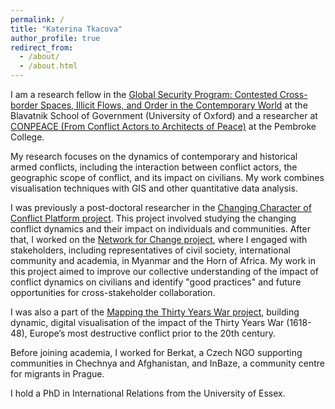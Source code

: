 ```yaml
---
permalink: /
title: "Katerina Tkacova"
author_profile: true
redirect_from: 
  - /about/
  - /about.html
---
```



I am a research fellow in the [Global Security Program: Contested Cross-border Spaces, Illicit Flows, and Order in the Contemporary World](https://www.bsg.ox.ac.uk/research/global-security-contested-space-illicit-flows-and-order-contemporary-world) at the Blavatnik School of Government (University of Oxford) and a researcher at [CONPEACE (From Conflict Actors to Architects of Peace)](https://conpeace.pmb.ox.ac.uk) at the Pembroke College.

My research focuses on the dynamics of contemporary and historical armed conflicts, including the interaction between conflict actors, the geographic scope of conflict, and its impact on civilians. My work combines visualisation techniques with GIS and other quantitative data analysis.

I was previously a post-doctoral researcher in the [Changing Character of Conflict Platform project](https://conflictplatform.ox.ac.uk). This project involved studying the changing conflict dynamics and their impact on individuals and communities. After that, I worked on the [Network for Change project](https://globalsecurity.web.ox.ac.uk/article/networks-for-change), where I engaged with stakeholders, including representatives of civil society, international community and academia, in Myanmar and the Horn of Africa. My work in this project aimed to improve our collective understanding of the impact of conflict dynamics on civilians and identify "good practices" and future opportunities for cross-stakeholder collaboration.

I was also a part of the [Mapping the Thirty Years War project](https://mappingtyw.web.ox.ac.uk/home#/), building dynamic, digital visualisation of the impact of the Thirty Years War (1618-48), Europe’s most destructive conflict prior to the 20th century. 

Before joining academia, I worked for Berkat, a Czech NGO supporting communities in Chechnya and Afghanistan, and InBaze, a community centre for migrants in Prague.

I hold a PhD in International Relations from the University of Essex.

